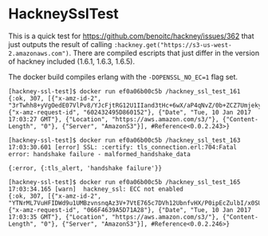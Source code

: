 # HackneySslTest

This is a quick test for https://github.com/benoitc/hackney/issues/362 that just outputs the result of calling `:hackney.get("https://s3-us-west-2.amazonaws.com")`. There are compiled escripts that just differ in the version of hackney included (1.6.1, 1.6.3, 1.6.5).

The docker build compiles erlang with the `-DOPENSSL_NO_EC=1` flag set.

```
[hackney-ssl-test]$ docker run ef0a06b00c5b /hackney_ssl_test_161
{:ok, 307, [{"x-amz-id-2", "3rTwhh8+yVgOedE07VlPv8/YJcFjtRG12U1IIand3tHc+6wX/aP4qNvZ/0b+ZCZ7Umjeky+iD4s="}, {"x-amz-request-id", "602432495D860152"}, {"Date", "Tue, 10 Jan 2017 17:03:27 GMT"}, {"Location", "https://aws.amazon.com/s3/"}, {"Content-Length", "0"}, {"Server", "AmazonS3"}], #Reference<0.0.2.243>}

[hackney-ssl-test]$ docker run ef0a06b00c5b /hackney_ssl_test_163
17:03:30.601 [error] SSL: :certify: tls_connection.erl:704:Fatal error: handshake failure - malformed_handshake_data

{:error, {:tls_alert, 'handshake failure'}}

[hackney-ssl-test]$ docker run ef0a06b00c5b /hackney_ssl_test_165
17:03:34.165 [warn]  hackney_ssl: ECC not enabled
{:ok, 307, [{"x-amz-id-2", "YTNrML7VuHFIDWd9u1UMBzvnsnqAz3V+7VtE765c7DVh12UbnfvHX/P0ipEcZulbI/x0SUwOWaw="}, {"x-amz-request-id", "066F4639A5D71A28"}, {"Date", "Tue, 10 Jan 2017 17:03:35 GMT"}, {"Location", "https://aws.amazon.com/s3/"}, {"Content-Length", "0"}, {"Server", "AmazonS3"}], #Reference<0.0.2.246>}
```
